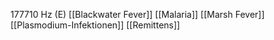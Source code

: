177710 Hz (E)
[[Blackwater Fever]]
[[Malaria]]
[[Marsh Fever]]
[[Plasmodium-Infektionen]]
[[Remittens]]